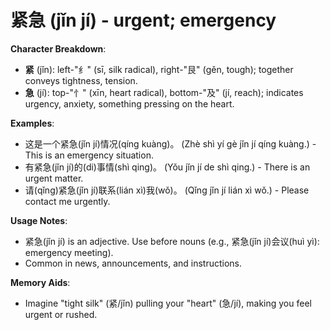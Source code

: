 # **紧急 (jǐn jí) - urgent; emergency**

**Character Breakdown**:  
- **紧** (jǐn): left-"纟" (sī, silk radical), right-"艮" (gěn, tough); together conveys tightness, tension.  
- **急** (jí): top-"忄" (xīn, heart radical), bottom-"及" (jí, reach); indicates urgency, anxiety, something pressing on the heart.

**Examples**:  
- 这是一个紧急(jǐn jí)情况(qíng kuàng)。 (Zhè shì yí gè jǐn jí qíng kuàng.) - This is an emergency situation.  
- 有紧急(jǐn jí)的(di)事情(shì qing)。 (Yǒu jǐn jí de shì qing.) - There is an urgent matter.  
- 请(qǐng)紧急(jǐn jí)联系(lián xì)我(wǒ)。 (Qǐng jǐn jí lián xì wǒ.) - Please contact me urgently.

**Usage Notes**:  
- 紧急(jǐn jí) is an adjective. Use before nouns (e.g., 紧急(jǐn jí)会议(huì yì): emergency meeting).  
- Common in news, announcements, and instructions.

**Memory Aids**:  
- Imagine "tight silk" (紧/jǐn) pulling your "heart" (急/jí), making you feel urgent or rushed.